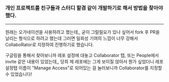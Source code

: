 ### 개인 프로젝트를 친구들과 스터디 할겸 같이 개발하기로 해서 방법을 찾아야 했다.
---
원래는 오가네이션을 사용하려고 했는데,, 굳이 그럴필요가 있나 싶어서 fork 후 PR을 날리는 형식으로 하려고 했는데 그러면 일회성 기여의 느낌이 너무 강해서 CollaboRator로 지정하여 진행하기로 했습니다.

구글링을 통해서 찾아보니까 레포 설정에 대놓고 Collaborator 탭, 또는 People에서 invite 같은 내용이 있었는데,, 당최 제 레포에는 그게 보이질 않아서 뭔가 싶었더니 레포 설정탭 이름이 "Manage Access"로 되어있는 걸 눌러보니까 Collaborator를 지정할 수 있었습니다!
